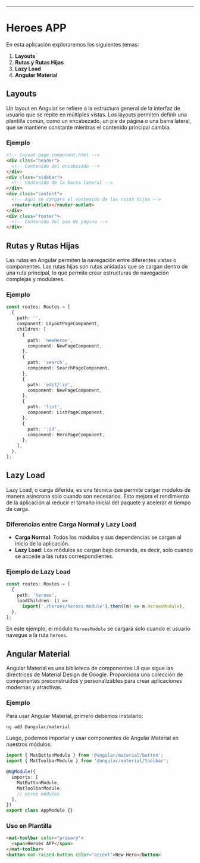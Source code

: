 
---

# Heroes APP

En esta aplicación exploraremos los siguientes temas:

1. **Layouts**
2. **Rutas y Rutas Hijas**
3. **Lazy Load**
4. **Angular Material**

## Layouts

Un layout en Angular se refiere a la estructura general de la interfaz de usuario que se repite en múltiples vistas. Los layouts permiten definir una plantilla común, como un encabezado, un pie de página o una barra lateral, que se mantiene constante mientras el contenido principal cambia.

### Ejemplo

```html
<!-- layout-page.component.html -->
<div class="header">
  <!-- Contenido del encabezado -->
</div>
<div class="sidebar">
  <!-- Contenido de la barra lateral -->
</div>
<div class="content">
  <!-- Aquí se cargará el contenido de las rutas hijas -->
  <router-outlet></router-outlet>
</div>
<div class="footer">
  <!-- Contenido del pie de página -->
</div>
```

## Rutas y Rutas Hijas

Las rutas en Angular permiten la navegación entre diferentes vistas o componentes. Las rutas hijas son rutas anidadas que se cargan dentro de una ruta principal, lo que permite crear estructuras de navegación complejas y modulares.

### Ejemplo

```typescript
const routes: Routes = [
  {
    path: '',
    component: LayoutPageComponent,
    children: [
      {
        path: 'newHeroe',
        component: NewPageComponent,
      },
      {
        path: 'search',
        component: SearchPageComponent,
      },
      {
        path: 'edit/:id',
        component: NewPageComponent,
      },
      {
        path: 'list',
        component: ListPageComponent,
      },
      {
        path: ':id',
        component: HeroPageComponent,
      },
    ],
  },
];
```

## Lazy Load

Lazy Load, o carga diferida, es una técnica que permite cargar módulos de manera asíncrona solo cuando son necesarios. Esto mejora el rendimiento de la aplicación al reducir el tamaño inicial del paquete y acelerar el tiempo de carga.

### Diferencias entre Carga Normal y Lazy Load

- **Carga Normal**: Todos los módulos y sus dependencias se cargan al inicio de la aplicación.
- **Lazy Load**: Los módulos se cargan bajo demanda, es decir, solo cuando se accede a las rutas correspondientes.

### Ejemplo de Lazy Load

```typescript
const routes: Routes = [
  {
    path: 'heroes',
    loadChildren: () =>
      import('./heroes/heroes.module').then((m) => m.HeroesModule),
  },
];
```

En este ejemplo, el módulo `HeroesModule` se cargará solo cuando el usuario navegue a la ruta `heroes`.

## Angular Material

Angular Material es una biblioteca de componentes UI que sigue las directrices de Material Design de Google. Proporciona una colección de componentes preconstruidos y personalizables para crear aplicaciones modernas y atractivas.

### Ejemplo

Para usar Angular Material, primero debemos instalarlo:

```bash
ng add @angular/material
```

Luego, podemos importar y usar componentes de Angular Material en nuestros módulos:

```typescript
import { MatButtonModule } from '@angular/material/button';
import { MatToolbarModule } from '@angular/material/toolbar';

@NgModule({
  imports: [
    MatButtonModule,
    MatToolbarModule,
    // otros módulos
  ],
})
export class AppModule {}
```

### Uso en Plantilla

```html
<mat-toolbar color="primary">
  <span>Heroes APP</span>
</mat-toolbar>
<button mat-raised-button color="accent">New Hero</button>
